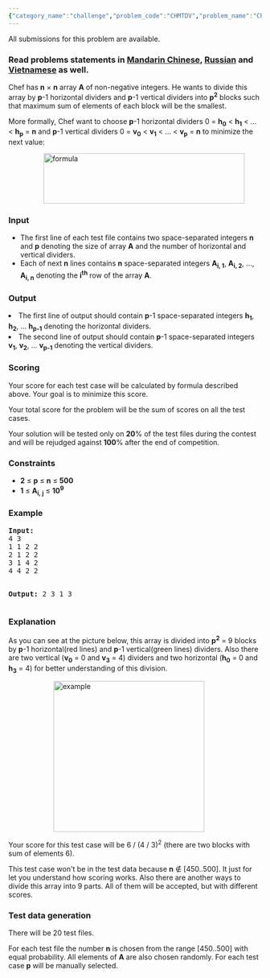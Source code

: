 ```yaml
---
{"category_name":"challenge","problem_code":"CHMTDV","problem_name":"Chef and Matrix Division","languages_supported":{"0":"C","1":"CPP14","2":"JAVA","3":"PYTH","4":"PYTH 3.5","5":"PYPY","6":"CS2","7":"PAS fpc","8":"PAS gpc","9":"RUBY","10":"PHP","11":"GO","12":"NODEJS","13":"HASK","14":"SCALA","15":"D","16":"PERL","17":"FORT","18":"WSPC","19":"ADA","20":"CAML","21":"ICK","22":"BF","23":"ASM","24":"CLPS","25":"PRLG","26":"ICON","27":"SCM qobi","28":"PIKE","29":"ST","30":"NICE","31":"LUA","32":"BASH","33":"NEM","34":"LISP sbcl","35":"LISP clisp","36":"SCM guile","37":"JS","38":"ERL","39":"TCL","40":"PERL6","41":"TEXT","42":"SCM chicken","43":"CLOJ","44":"FS"},"max_timelimit":2,"source_sizelimit":50000,"problem_author":"antoniuk1","problem_tester":"dpraveen","date_added":"29-07-2015","tags":{"0":"antoniuk1"},"time":{"view_start_date":1473931800,"submit_start_date":1473931800,"visible_start_date":1473931800,"end_date":1735669800},"is_direct_submittable":false,"layout":"problem"}
---
```

<span class="solution-visible-txt">All submissions for this problem are available.</span><h3> Read problems statements in <a target="_blank" href="http://www.codechef.com/download/translated/SEPT16/mandarin/CHMTDV.pdf">Mandarin Chinese</a>, <a target="_blank" href="http://www.codechef.com/download/translated/SEPT16/russian/CHMTDV.pdf">Russian</a> and <a target="_blank" href="http://www.codechef.com/download/translated/SEPT16/vietnamese/CHMTDV.pdf">Vietnamese</a> as well.</h3>

<p>Chef has <b>n</b> × <b>n</b> array <b>A</b> of non-negative integers. He wants to divide this array by <b>p</b>-1 horizontal dividers and <b>p</b>-1 vertical dividers into <b>p<sup>2</sup></b> blocks such that maximum sum of elements of each block will be the smallest. </p>

<p>More formally, Chef want to choose <b>p</b>-1 horizontal dividers 0 = <b>h<sub>0</sub></b> &lt; <b>h<sub>1</sub></b> &lt; ... &lt; <b>h<sub>p</sub></b> = <b>n</b> and  <b>p</b>-1 vertical dividers 0 = <b>v<sub>0</sub></b> &lt; <b>v<sub>1</sub></b> &lt; ... &lt; <b>v<sub>p</sub></b> = <b>n</b> to minimize the next value: </p>

<img src="https://www.codechef.com/download/upload/SEPT16/4.jpg" alt="formula" width="400" height = "100" hspace = "70">
</p>

<h3>Input</h3>
<ul>
<li>The first line of each test file contains two space-separated integers <b>n</b> and <b>p</b> denoting the size of array <b>A</b> and the number of horizontal and vertical dividers.</li>
<li>Each of next <b>n</b> lines contains <b>n</b> space-separated integers <b>A<sub>i, 1</sub></b>, <b>A<sub>i, 2</sub></b>, ..., <b>A<sub>i, n</sub></b> denoting the <b>i<sup>th</sup></b> row of the array <b>A</b>. </li>
</ul>

<h3>Output</h3>
<li>The first line of output should contain <b>p</b>-1 space-separated integers <b>h<sub>1</sub></b>, <b>h<sub>2</sub></b>, ... <b>h<sub>p-1</sub></b> denoting the horizontal dividers.</li>

<li>The second line of output should contain <b>p</b>-1 space-separated integers <b>v<sub>1</sub></b>, <b>v<sub>2</sub></b>, ... <b>v<sub>p-1</sub></b> denoting the vertical dividers.</li>
</ul>

<h3>Scoring</h3>
<p>Your score for each test case will be calculated by formula described above. Your goal is to minimize this score.</p>
<p>Your total score for the problem will be the sum of scores on all the test cases.</p>
<p>Your solution will be tested only on <b>20</b>% of the test files during the contest and will be rejudged against <b>100</b>% after the end of competition.</p>

<h3>Constraints</h3>
<ul>
<li><b>2</b> ≤ <b>p</b> ≤ <b>n</b> ≤ <b>500</b> </li>
<li><b>1</b> ≤ <b>A<sub>i, j</sub></b> ≤ <b>10<sup>9<sup></b> </li>
</ul>

<h3>Example</h3>
<pre><b>Input:</b>
4 3
1 1 2 2
2 1 2 2
3 1 4 2
4 4 2 2

<b>Output:</b>
2 3
1 3
</pre>

<h3>Explanation</h3>
<p>As you can see at the picture below, this array is divided into <b>p<sup>2</sup></b> = 9 blocks by <b>p</b>-1 horizontal(red lines) and <b>p</b>-1 vertical(green lines) dividers. Also there are two vertical (<b>v<sub>0</sub></b> = 0 and <b>v<sub>3</sub></b> = 4) dividers and two horizontal (<b>h<sub>0</sub></b> = 0 and <b>h<sub>3</sub></b> = 4) for better understanding of this division.</p>

<img src="https://www.codechef.com/download/upload/SEPT16/5.jpg" alt="example" width="300" height = "300" hspace = "90">

<p>Your score for this test case will be 6 / (4 / 3)<sup>2</sup> (there are two blocks with sum of elements 6).</p>
<p>This test case won't be in the test data because <b>n</b> ∉ [450..500]. It just for let you understand how scoring works. Also there are another ways to divide this array into 9 parts. All of them will be accepted, but with different scores. </p>

<h3>Test data generation</h3>
<p>There will be 20 test files.</p>
<p>For each test file the number <b>n</b> is chosen from the range [450..500] with equal probability. All elements of <b>A</b> are also chosen randomly. For each test case <b>p</b> will be manually selected. </p>
